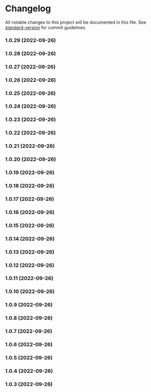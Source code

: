 # Changelog

All notable changes to this project will be documented in this file. See [standard-version](https://github.com/conventional-changelog/standard-version) for commit guidelines.

### 1.0.29 (2022-09-26)

### 1.0.28 (2022-09-26)

### 1.0.27 (2022-09-26)

### 1.0.26 (2022-09-26)

### 1.0.25 (2022-09-26)

### 1.0.24 (2022-09-26)

### 1.0.23 (2022-09-26)

### 1.0.22 (2022-09-26)

### 1.0.21 (2022-09-26)

### 1.0.20 (2022-09-26)

### 1.0.19 (2022-09-26)

### 1.0.18 (2022-09-26)

### 1.0.17 (2022-09-26)

### 1.0.16 (2022-09-26)

### 1.0.15 (2022-09-26)

### 1.0.14 (2022-09-26)

### 1.0.13 (2022-09-26)

### 1.0.12 (2022-09-26)

### 1.0.11 (2022-09-26)

### 1.0.10 (2022-09-26)

### 1.0.9 (2022-09-26)

### 1.0.8 (2022-09-26)

### 1.0.7 (2022-09-26)

### 1.0.6 (2022-09-26)

### 1.0.5 (2022-09-26)

### 1.0.4 (2022-09-26)

### 1.0.3 (2022-09-26)
